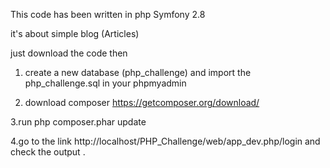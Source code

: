 This code has been written in php Symfony 2.8

it's about simple blog (Articles)

just download the code then

1. create a new database (php_challenge) and import the  php_challenge.sql in your phpmyadmin

2. download composer
https://getcomposer.org/download/

3.run php composer.phar update

4.go to the link http://localhost/PHP_Challenge/web/app_dev.php/login 
  and check the output . 
